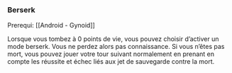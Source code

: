 ### Berserk

Prerequi: [[Android - Gynoid]]

Lorsque vous tombez à 0 points de vie, vous pouvez choisir d’activer un mode berserk. Vous ne perdez alors pas connaissance. Si vous n’êtes pas mort, vous pouvez jouer votre tour suivant normalement en prenant en compte les réussite et échec liés aux jet de sauvegarde contre la mort.



